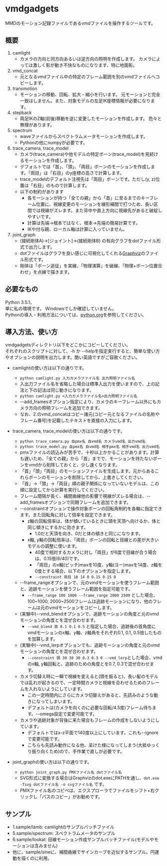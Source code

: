 vmdgadgets
====

MMDのモーション記録ファイルであるvmdファイルを操作するツールです。

## 概要
1. camlight
    * カメラの方向と同方向あるいは逆方向の照明を作成します。
カメラによっては激しく影が動き不快なものになります、特に地面影。
2. vmd_concat
    * 元となるvmdファイル中の特定のフレーム範囲を別のvmdファイルへコピーします。
3. transmotion
    * モーションの移動、回転、拡大・縮小を行います。
元モーションと完全一致はしません。また、対象モデルの左足IK座標情報が必要になります。
4. stepback
    * 両足IKのZ軸(前後)移動を逆に変更したモーションを作成します。
色々と無理があります。
5. spectrum
    * waveファイルからスペクトラムメータモーションを作成します。
    * Pythonの他にnumpyが必要です。
6. trace_camera, trace_model
    * カメラ(trace_camera)や他モデルの特定ボーン(trace_model)を見続けるモーションを作成します。
    * デフォルトでは「首」、「頭」、「両目」ボーンのモーションを作成します。「両目」は「右目」のy座標の高さで計算します。
    * trace_modelのデフォルト注視先は「両目」ボーンです。ただし(y, z)位置は「右目」のもので計算します。
    * 以下の制約があります
        * 各モーションが持つ「全ての親」から「首」に至るまでのキーフレーム位置に、視線変更のモーションを線形補間で打つため、長い区間では視線がズレます。また背中や直上方向に視線先があると破綻しやすいです。
        * 計算は先端→根本ではなく、根本→先端の簡易計算です。
        * IKや付与親、ローカル軸は計算に入っていません。
7. joint_graph
    * (接続剛体A)→[ジョイント]→(接続剛体B) の有向グラフをdotファイル形式で出力します。
    * dotファイルはグラフを良い感じに可視化してくれる[Graphviz](http://www.graphviz.org/)のファイル形式です。
    * 剛体は「ボーン追従」を実線、「物理演算」を破線、「物理+ボーン位置合わせ」を点線で描きます。

## 必要なもの
Python 3.5.1。  
単に私の環境です。 Windowsでしか確認していません。  
Pythonの導入・利用方法については、[python.org](https://www.python.org)を参照してください。

## 導入方法、使い方
vmdgadgetsディレクトリ以下をどこかにコピーしてください。  
それぞれのスクリプトに対して、-h か --helpを指定実行すると、簡単な使い方やオプションの説明を出力します。酷い英語ですがご容赦ください。
* camlightの使い方は以下の通りです。

    * `python camlight.py 入力カメラファイル名 出力照明ファイル名`
    * 入出力ファイル名を省略した場合は標準入出力を使いますので、上の記法と下の記法は同じ動きになります。
    * `python camlight.py <入力カメラファイル名>出力照明ファイル名`
    * --add_framesオプション指定により、カメラのキーフレーム以外にもカメラ方向の照明フレームを追加できます。
    * なお、2.のvmd_concatはコピー諸元(コピー元となるファイルの名称やフレーム番号)を記載したテキストを直接の入力にします。

* trace_camera, trace_modelの使い方は以下の通りです。
    * `python trace_camera.py 自pmx名 自vmd名 カメラvmd名 出力vmd名`
    * `python trace_model.py 自pmx名 自vmd名 相手pmx名 相手vmd名 出力vmd名`
    * pmxファイルの読込みが苦手で、十秒以上かかることがあります。計算も遅いため、「全ての親」から「首」までで、モーションを持たないボーンをvmdから削除しておくと、少し速くなります。
    * 「首」「頭」「両目」のモーションファイルを生成します。元からあるこれらボーンのモーションを削除してから、上書きしてください。
    * 「首」->「頭」->「両目」順の親子関係になっていないモデルは、この順に設定してから計算を実行してください。
    * フレーム間隔が長く、補間曲線他の影響で視線がズレる場合は、--add_framesオプションで同期フレームを追加できます。
    * --constraintオプションで操作対象ボーンの回転角制約を各軸に指定できます。また回転角に対して倍率を設定できます。
        * z軸の回転倍率は、体が傾いているときに頭を天頂へ向けるか、体と同じ傾きにするかに効きます。
            * 1.0だと天頂を向き、0だと体の傾きと同じになります。
        * x軸, y軸の回転倍率は、「両目」ボーンの回転と目線との差が大きいモデルの調整に使います。
            * 40度で相対するカメラに対し「両目」が6度で目線が合う場合は、0.15倍(6/40)です。
            * 「両目」のx軸(ピッチ)maxを10度、y軸(ヨー)maxを14度、z軸を0度とする場合、以下のオプションを指定します。
            * `--constraint 両目 10 14 0 0.15 0.15 0`
    * --frame_rangeオプションで、元のvmdモーションを使うフレーム範囲と、追跡モーションを使うフレーム範囲を指定可能です。
        * `--frame_range 100 1000 --frame_range 2000 2500` とした場合、100\~1000, 2000\~2500フレームは追跡モーションになり、他のフレームは元のvmdモーションをコピーします。
    * (実験中)--vmd_blendオプションで、追跡モーションの角度と元のvmdモーションの角度とを混ぜ合わせます。
        * `--vmd_blend 首 0.1 0.1 0.5` と指定した場合、追跡後の首角度にvmdモーションのx軸、y軸、z軸角をそれぞれ0.1, 0.1, 0.5倍したものを加算します。
    * (実験中)--vmd_lerpオプションでも、追跡モーションの角度と元のvmdモーションの角度とを混ぜ合わせます。
        * `--constraint 頭 30 30 30 0.3 0.3 0 --vmd_lerp`とした場合、vmdのx軸, y軸回転と、追跡のための角度とを0.7, 0.3で混ぜ合わせます。
    * カメラ切替え時に一瞬で視線を変えると(頭を振ると)、長い髪のモデルでは乱れが起きるので、一定時間カメラと視線を合わせるためのフレームを入れないようにしています。
        * この一定時間内にさらにカメラ切替えがあると、先読みのような動きになってしまいます。
        * デフォルトは(カメラを向くのに必要な回転/4.5度)フレーム待ちます。--omega設定で変更可能です。
    * カメラや追跡対象が背後に来た場合もフレームの作成をしないようにしています。
        * デフォルトではx-z平面で140度以上にしています。これも--ignoreで変更可能です。
        * こちらも先読み動作になる他、呆けた様になってしまう(大抵ゆっくり振り向くため)ので、手作業で直しが必要です。
* joint_graphの使い方は以下の通りです。
    * `python joint_graph.py PMXファイル名 dotファイル名`
    * SVG形式に変換する場合はGraphvizのdot.exeにPATHを通し、`dot.exe -Tsvg dotファイル名 -o svgファイル名` です。
    * PMXファイル名のコピペは、エクスプローラでファイルをシフト+右クリックし「パスのコピー」がお勧めです。


## サンプル
* 1.sample/lamb: camlightのサンプルバッチファイル
* 5.sample/spectrum: スペクトラムメータのサンプル
* 6.sample/lookat: 目線モーション作成サンプルバッチファイル(モデルやモーションは含みません)
* 他に、sample/sineに、補間曲線でサインカーブを近似するサンプル。円運動を描くのに利用。
